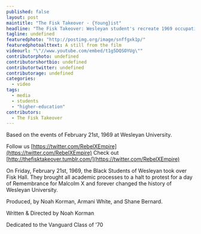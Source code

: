 ```yaml
---
published: false
layout: post
maintitle: "The Fisk Takeover - {Young}ist"
headline: "The Fisk Takeover: Wesleyan student's recreate 1969 occupation in short film"
tagline: undefined
featuredphoto: "http://postimg.org/image/snffgxk1p/"
featuredphotoalttext: A still from the film
videourl: "\"//www.youtube.com/embed/t1g5DQSOYUg\""
contributorphoto: undefined
contributorshortbio: undefined
contributortwitter: undefined
contributorage: undefined
categories: 
  - video
tags: 
  - media
  - students
  - "higher-education"
contributors: 
  - The Fisk Takeover
---
```


Based on the events of February 21st, 1969 at Wesleyan University.

Follow us [https://twitter.com/RebelXEmpire](https://twitter.com/RebelXEmpire)
Check out [http://thefisktakeover.tumblr.com/](https://twitter.com/RebelXEmpire)

On Friday, February 21st, 1969, the Black Students of Wesleyan took over Fisk Hall. They brought all academic processes to a halt to protest for a day of Remembrance for Malcolm X and forever changed the history of Wesleyan University.

Produced, by Noah Korman, Armani White, and Shane Bernard. 

Written & Directed by Noah Korman

Dedicated to the Vanguard Class of '70
